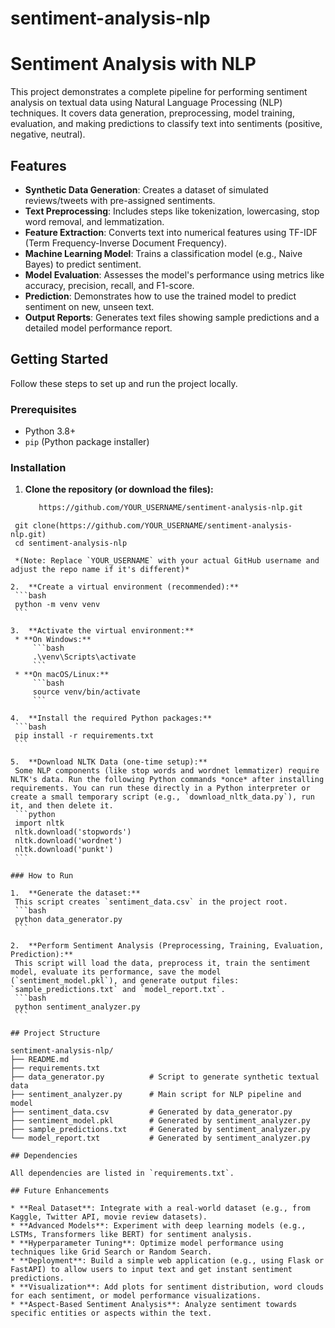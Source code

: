 # sentiment-analysis-nlp

# Sentiment Analysis with NLP

This project demonstrates a complete pipeline for performing sentiment analysis on textual data using Natural Language Processing (NLP) techniques. It covers data generation, preprocessing, model training, evaluation, and making predictions to classify text into sentiments (positive, negative, neutral).

## Features

* **Synthetic Data Generation**: Creates a dataset of simulated reviews/tweets with pre-assigned sentiments.
* **Text Preprocessing**: Includes steps like tokenization, lowercasing, stop word removal, and lemmatization.
* **Feature Extraction**: Converts text into numerical features using TF-IDF (Term Frequency-Inverse Document Frequency).
* **Machine Learning Model**: Trains a classification model (e.g., Naive Bayes) to predict sentiment.
* **Model Evaluation**: Assesses the model's performance using metrics like accuracy, precision, recall, and F1-score.
* **Prediction**: Demonstrates how to use the trained model to predict sentiment on new, unseen text.
* **Output Reports**: Generates text files showing sample predictions and a detailed model performance report.

## Getting Started

Follow these steps to set up and run the project locally.

### Prerequisites

* Python 3.8+
* `pip` (Python package installer)

### Installation

1.  **Clone the repository (or download the files):**
    ```bash
       https://github.com/YOUR_USERNAME/sentiment-analysis-nlp.git
   ```
    git clone(https://github.com/YOUR_USERNAME/sentiment-analysis-nlp.git)
    cd sentiment-analysis-nlp
    
    *(Note: Replace `YOUR_USERNAME` with your actual GitHub username and adjust the repo name if it's different)*

2.  **Create a virtual environment (recommended):**
    ```bash
    python -m venv venv
    ```

3.  **Activate the virtual environment:**
    * **On Windows:**
        ```bash
        .\venv\Scripts\activate
        ```
    * **On macOS/Linux:**
        ```bash
        source venv/bin/activate
        ```

4.  **Install the required Python packages:**
    ```bash
    pip install -r requirements.txt
    ```

5.  **Download NLTK Data (one-time setup):**
    Some NLP components (like stop words and wordnet lemmatizer) require NLTK's data. Run the following Python commands *once* after installing requirements. You can run these directly in a Python interpreter or create a small temporary script (e.g., `download_nltk_data.py`), run it, and then delete it.
    ```python
    import nltk
    nltk.download('stopwords')
    nltk.download('wordnet')
    nltk.download('punkt')
    ```

### How to Run

1.  **Generate the dataset:**
    This script creates `sentiment_data.csv` in the project root.
    ```bash
    python data_generator.py
    ```

2.  **Perform Sentiment Analysis (Preprocessing, Training, Evaluation, Prediction):**
    This script will load the data, preprocess it, train the sentiment model, evaluate its performance, save the model (`sentiment_model.pkl`), and generate output files: `sample_predictions.txt` and `model_report.txt`.
    ```bash
    python sentiment_analyzer.py
    ```

## Project Structure

sentiment-analysis-nlp/
├── README.md
├── requirements.txt
├── data_generator.py          # Script to generate synthetic textual data
├── sentiment_analyzer.py      # Main script for NLP pipeline and model
├── sentiment_data.csv         # Generated by data_generator.py 
├── sentiment_model.pkl        # Generated by sentiment_analyzer.py 
├── sample_predictions.txt     # Generated by sentiment_analyzer.py 
└── model_report.txt           # Generated by sentiment_analyzer.py 

## Dependencies

All dependencies are listed in `requirements.txt`.

## Future Enhancements

* **Real Dataset**: Integrate with a real-world dataset (e.g., from Kaggle, Twitter API, movie review datasets).
* **Advanced Models**: Experiment with deep learning models (e.g., LSTMs, Transformers like BERT) for sentiment analysis.
* **Hyperparameter Tuning**: Optimize model performance using techniques like Grid Search or Random Search.
* **Deployment**: Build a simple web application (e.g., using Flask or FastAPI) to allow users to input text and get instant sentiment predictions.
* **Visualization**: Add plots for sentiment distribution, word clouds for each sentiment, or model performance visualizations.
* **Aspect-Based Sentiment Analysis**: Analyze sentiment towards specific entities or aspects within the text.
